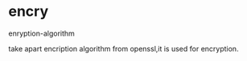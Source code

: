 # encry
enryption-algorithm

take apart encription algorithm from openssl,it is used for encryption.
